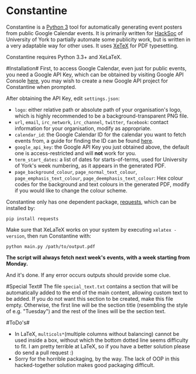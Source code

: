 Constantine
===================
Constantine is a [Python 3](https://www.python.org/downloads/) tool for automatically generating event posters from public Google Calendar events. It is primarily written for [HackSoc](https://hacksoc.org) of University of York to partially automate some publicity work, but is written in a very adaptable way for other uses. It uses [XeTeX](http://xetex.sourceforge.net/) for PDF typesetting.

Constantine requires Python 3.3+ and XeLaTeX.

#Installation#
First, to access Google Calendar, even just for public events, you need a Google API Key, which can be obtained by visiting Google API Console [here](https://console.developers.google.com/apis/credentials), you may wish to create a new Google API project for Constantine when prompted.

After obtaining the API Key, edit `settings.json`:
* `logo`: either relative path or absolute path of your organisation's logo, which is highly recommended to be a background-transparent PNG file.
* `url`, `email`, `irc_network`, `irc_channel`, `twitter`, `facebook`: contact information for your organisation, modify as appropriate.
* `calendar_id`: the Google Calendar ID for the calendar you want to fetch events from, a guide for finding the ID can be found [here](https://support.appmachine.com/hc/en-us/articles/203645966-Find-your-Google-Calendar-ID-for-the-Events-block).
* `google_api_key`: the Google API Key you just obtained above, the default one is access-restricted and will **not** work for you.
* `term_start_dates`: a list of dates for starts-of-terms, used for University of York's week numbering, as it appears in the generated PDF.
* `page_background_colour`, `page_normal_text_colour`, `page_emphasis_text_colour`, `page_deemphasis_text_colour`: Hex colour codes for the background and text colours in the generated PDF, modify if you would like to change the colour scheme.

Constantine only has one dependent package, [requests](http://docs.python-requests.org/en/master/), which can be installed by:

    pip install requests

Make sure that XeLaTeX works on your system by executing `xelatex -version`, then run Constantine with:

    python main.py /path/to/output.pdf

**The script will always fetch next week's events, with a week starting from Monday.**

And it's done. If any error occurs outputs should provide some clue.

#Special Text#
The file `special_text.txt` contains a section that will be automatically added to the end of the main content, allowing custom text to be added. If you do not want this section to be created, make this file empty. Otherwise, the first line will be the section title (resembling the style of e.g. "Tuesday") and the rest of the lines will be the section text.

#ToDo's#
* In LaTeX, `multicols*`(multiple columns without balancing) cannot be used inside a box, without which the bottom dotted line seems difficulty to fit. I am pretty terrible at LaTeX, so if you have a better solution please do send a pull request :)
* Sorry for the horrible packaging, by the way. The lack of OOP in this hacked-together solution makes good packaging difficult.
